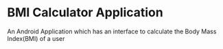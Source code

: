 # BMI Calculator Application
An Android Application which has an interface to calculate the Body Mass Index(BMI) of a user
